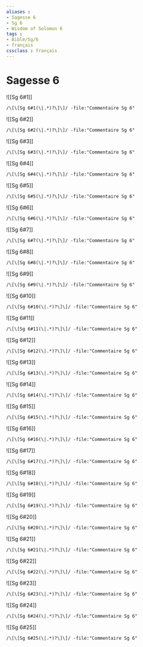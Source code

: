 ```yaml
---
aliases : 
- Sagesse 6
- Sg 6
- Wisdom of Solomon 6
tags : 
- Bible/Sg/6
- français
cssclass : français
---
```


# Sagesse 6

![[Sg 6#1]]

```query
/\[\[Sg 6#1(\|.*)?\]\]/ -file:"Commentaire Sg 6"
```

![[Sg 6#2]]

```query
/\[\[Sg 6#2(\|.*)?\]\]/ -file:"Commentaire Sg 6"
```

![[Sg 6#3]]

```query
/\[\[Sg 6#3(\|.*)?\]\]/ -file:"Commentaire Sg 6"
```

![[Sg 6#4]]

```query
/\[\[Sg 6#4(\|.*)?\]\]/ -file:"Commentaire Sg 6"
```

![[Sg 6#5]]

```query
/\[\[Sg 6#5(\|.*)?\]\]/ -file:"Commentaire Sg 6"
```

![[Sg 6#6]]

```query
/\[\[Sg 6#6(\|.*)?\]\]/ -file:"Commentaire Sg 6"
```

![[Sg 6#7]]

```query
/\[\[Sg 6#7(\|.*)?\]\]/ -file:"Commentaire Sg 6"
```

![[Sg 6#8]]

```query
/\[\[Sg 6#8(\|.*)?\]\]/ -file:"Commentaire Sg 6"
```

![[Sg 6#9]]

```query
/\[\[Sg 6#9(\|.*)?\]\]/ -file:"Commentaire Sg 6"
```

![[Sg 6#10]]

```query
/\[\[Sg 6#10(\|.*)?\]\]/ -file:"Commentaire Sg 6"
```

![[Sg 6#11]]

```query
/\[\[Sg 6#11(\|.*)?\]\]/ -file:"Commentaire Sg 6"
```

![[Sg 6#12]]

```query
/\[\[Sg 6#12(\|.*)?\]\]/ -file:"Commentaire Sg 6"
```

![[Sg 6#13]]

```query
/\[\[Sg 6#13(\|.*)?\]\]/ -file:"Commentaire Sg 6"
```

![[Sg 6#14]]

```query
/\[\[Sg 6#14(\|.*)?\]\]/ -file:"Commentaire Sg 6"
```

![[Sg 6#15]]

```query
/\[\[Sg 6#15(\|.*)?\]\]/ -file:"Commentaire Sg 6"
```

![[Sg 6#16]]

```query
/\[\[Sg 6#16(\|.*)?\]\]/ -file:"Commentaire Sg 6"
```

![[Sg 6#17]]

```query
/\[\[Sg 6#17(\|.*)?\]\]/ -file:"Commentaire Sg 6"
```

![[Sg 6#18]]

```query
/\[\[Sg 6#18(\|.*)?\]\]/ -file:"Commentaire Sg 6"
```

![[Sg 6#19]]

```query
/\[\[Sg 6#19(\|.*)?\]\]/ -file:"Commentaire Sg 6"
```

![[Sg 6#20]]

```query
/\[\[Sg 6#20(\|.*)?\]\]/ -file:"Commentaire Sg 6"
```

![[Sg 6#21]]

```query
/\[\[Sg 6#21(\|.*)?\]\]/ -file:"Commentaire Sg 6"
```

![[Sg 6#22]]

```query
/\[\[Sg 6#22(\|.*)?\]\]/ -file:"Commentaire Sg 6"
```

![[Sg 6#23]]

```query
/\[\[Sg 6#23(\|.*)?\]\]/ -file:"Commentaire Sg 6"
```

![[Sg 6#24]]

```query
/\[\[Sg 6#24(\|.*)?\]\]/ -file:"Commentaire Sg 6"
```

![[Sg 6#25]]

```query
/\[\[Sg 6#25(\|.*)?\]\]/ -file:"Commentaire Sg 6"
```

